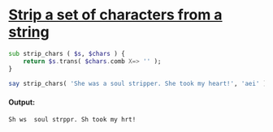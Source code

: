 [1]: https://rosettacode.org/wiki/Strip_a_set_of_characters_from_a_string

# [Strip a set of characters from a string][1]

```raku
sub strip_chars ( $s, $chars ) {
    return $s.trans( $chars.comb X=> '' );
}
 
say strip_chars( 'She was a soul stripper. She took my heart!', 'aei' );
```

#### Output:
```
Sh ws  soul strppr. Sh took my hrt!
```